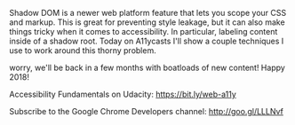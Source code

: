 Shadow DOM is a newer web platform feature that lets you scope your CSS and markup. This is great for preventing style leakage, but it can also make things tricky when it comes to accessibility. In particular, labeling content inside of a shadow root. Today on A11ycasts I'll show a couple techniques I use to work around this thorny problem.

worry, we'll be back in a few months with boatloads of new content! Happy 2018!

Accessibility Fundamentals on Udacity: https://bit.ly/web-a11y

Subscribe to the Google Chrome Developers channel: http://goo.gl/LLLNvf